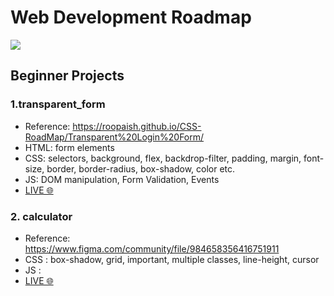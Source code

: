 # Web Development Roadmap

![](https://www.codingnepalweb.com/wp-content/uploads/2022/09/10-best-beginner-to-intermediate-js-projec-fix.jpg)

## Beginner Projects

### 1.transparent_form

- Reference: https://roopaish.github.io/CSS-RoadMap/Transparent%20Login%20Form/
- HTML: form elements
- CSS: selectors, background, flex, backdrop-filter, padding, margin, font-size, border, border-radius, box-shadow, color etc.
- JS: DOM manipulation, Form Validation, Events
- [LIVE 🌐](https://apsarabiswokarma.github.io/WebDevelopment-Roadmap/Beginner/transparent_form)

### 2. calculator

- Reference: https://www.figma.com/community/file/984658356416751911
- CSS : box-shadow, grid, important, multiple classes, line-height, cursor
- JS :
- [LIVE 🌐](https://apsarabiswokarma.github.io/WebDevelopment-Roadmap/Beginner/calculator)
